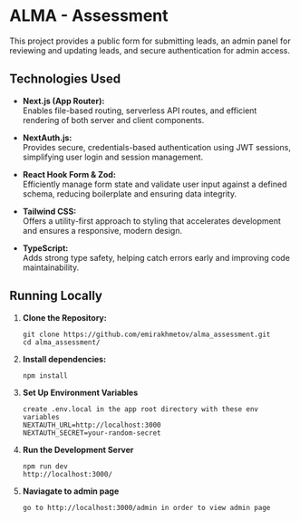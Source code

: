 # ALMA - Assessment

This project provides a public form for submitting leads, an admin panel for reviewing and updating leads, and secure authentication for admin access.

## Technologies Used

- **Next.js (App Router):**  
  Enables file-based routing, serverless API routes, and efficient rendering of both server and client components.
  
- **NextAuth.js:**  
  Provides secure, credentials-based authentication using JWT sessions, simplifying user login and session management.

- **React Hook Form & Zod:**  
  Efficiently manage form state and validate user input against a defined schema, reducing boilerplate and ensuring data integrity.

- **Tailwind CSS:**  
  Offers a utility-first approach to styling that accelerates development and ensures a responsive, modern design.

- **TypeScript:**  
  Adds strong type safety, helping catch errors early and improving code maintainability.

## Running Locally

1. **Clone the Repository:**
   ``` 
   git clone https://github.com/emirakhmetov/alma_assessment.git
   cd alma_assessment/

2. **Install dependencies:**
    ```
    npm install
3. **Set Up Environment Variables**
    ```
    create .env.local in the app root directory with these env variables
    NEXTAUTH_URL=http://localhost:3000
    NEXTAUTH_SECRET=your-random-secret
4. **Run the Development Server**
    ```
    npm run dev
    http://localhost:3000/

4. **Naviagate to admin page**
    ```
    go to http://localhost:3000/admin in order to view admin page
